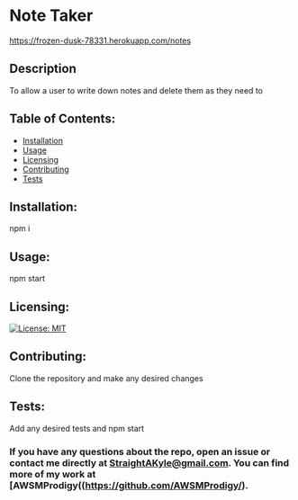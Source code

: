 # Note Taker
https://frozen-dusk-78331.herokuapp.com/notes

## Description
To allow a user to write down notes and delete them as they need to
## Table of Contents:
* [Installation](#installation)
* [Usage](#usage)
* [Licensing](#licensing)
* [Contributing](#contributing)
* [Tests](#tests)

## Installation:
npm i

## Usage:
npm start

## Licensing:
[![License: MIT](https://img.shields.io/badge/License-MIT-yellow.svg)](https://opensource.org/licenses/MIT)

## Contributing:
Clone the repository and make any desired changes

## Tests:
Add any desired tests and npm start

### If you have any questions about the repo, open an issue or contact me directly at StraightAKyle@gmail.com. You can find more of my work at [AWSMProdigy((https://github.com/AWSMProdigy/).
